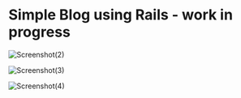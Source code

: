 # Simple Blog using Rails - work in progress




![Screenshot(2)](https://user-images.githubusercontent.com/64350200/203844868-45e5837d-c6dc-47b9-b7fb-4841ff2576a1.png)

![Screenshot(3)](https://user-images.githubusercontent.com/64350200/203844880-a3d04917-3e96-4178-bab9-4f0ad84a6edd.png)

![Screenshot(4)](https://user-images.githubusercontent.com/64350200/203844928-50bd9b6b-53f2-46fe-8574-d783a48099a3.png)
